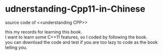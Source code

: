 # udnerstanding-Cpp11-in-Chinese
source code of &lt;&lt;understanding CPP>>

this my records for learning this book.    
I want to learn some C++11 features, so I coded by following the book.   
you can download the code and test if you are too lazy to code as the book telling you.   
